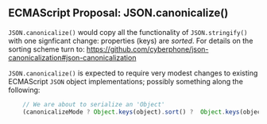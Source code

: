 ## ECMAScript Proposal: JSON.canonicalize()

`JSON.canonicalize()` would copy all the functionality of `JSON.stringify()` with one signficant change: properties (keys) are *sorted*.  For details on the sorting scheme turn to: https://github.com/cyberphone/json-canonicalization#json-canonicalization

`JSON.canonicalize()` is expected to require very modest changes to existing ECMAScript `JSON` object implementations; possibly something along the following:

```js
    // We are about to serialize an 'Object'
    (canonicalizeMode ? Object.keys(object).sort() ?  Object.keys(object)).forEach((key) => {
```
